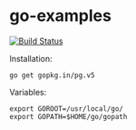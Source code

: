 go-examples
===========
[![Build Status](https://img.shields.io/travis/LilMeyer/go-examples/master.svg?style=flat-square)](https://travis-ci.org/LilMeyer/go-examples)

Installation:
```
go get gopkg.in/pg.v5
```

Variables:
```
export GOROOT=/usr/local/go/
export GOPATH=$HOME/go/gopath
```
